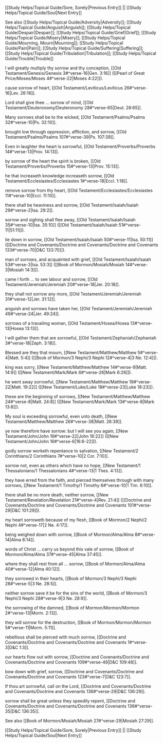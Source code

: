 [[Study Helps/Topical Guide/Sore, Sorely|Previous Entry]]  ||  [[Study Helps/Topical Guide/Soul|Next Entry]]

 See also [[Study Helps/Topical Guide/Adversity|Adversity]]; [[Study Helps/Topical Guide/Anguish|Anguish]]; [[Study Helps/Topical Guide/Despair|Despair]]; [[Study Helps/Topical Guide/Grief|Grief]]; [[Study Helps/Topical Guide/Misery|Misery]]; [[Study Helps/Topical Guide/Mourning, Mourn|Mourning]]; [[Study Helps/Topical Guide/Pain|Pain]]; [[Study Helps/Topical Guide/Suffering|Suffering]]; [[Study Helps/Topical Guide/Tribulation|Tribulation]]; [[Study Helps/Topical Guide/Trouble|Trouble]]

 I will greatly multiply thy sorrow and thy conception, [[Old Testament/Genesis/Genesis 3#^verse-16|Gen. 3:16]] ([[Pearl of Great Price/Moses/Moses 4#^verse-22|Moses 4:22]]).

 cause sorrow of heart, [[Old Testament/Leviticus/Leviticus 26#^verse-16|Lev. 26:16]].

 Lord shall give thee ... sorrow of mind, [[Old Testament/Deuteronomy/Deuteronomy 28#^verse-65|Deut. 28:65]].

 Many sorrows shall be to the wicked, [[Old Testament/Psalms/Psalms 32#^verse-10|Ps. 32:10]].

 brought low through oppression, affliction, and sorrow, [[Old Testament/Psalms/Psalms 107#^verse-39|Ps. 107:39]].

 Even in laughter the heart is sorrowful, [[Old Testament/Proverbs/Proverbs 14#^verse-13|Prov. 14:13]].

 by sorrow of the heart the spirit is broken, [[Old Testament/Proverbs/Proverbs 15#^verse-13|Prov. 15:13]].

 he that increaseth knowledge increaseth sorrow, [[Old Testament/Ecclesiastes/Ecclesiastes 1#^verse-18|Eccl. 1:18]].

 remove sorrow from thy heart, [[Old Testament/Ecclesiastes/Ecclesiastes 11#^verse-10|Eccl. 11:10]].

 there shall be heaviness and sorrow, [[Old Testament/Isaiah/Isaiah 29#^verse-2|Isa. 29:2]].

 sorrow and sighing shall flee away, [[Old Testament/Isaiah/Isaiah 35#^verse-10|Isa. 35:10]] ([[Old Testament/Isaiah/Isaiah 51#^verse-11|51:11]]).

 lie down in sorrow, [[Old Testament/Isaiah/Isaiah 50#^verse-11|Isa. 50:11]] ([[Doctrine and Covenants/Doctrine and Covenants/Doctrine and Covenants 133#^verse-70|D&C 133:70]]).

 man of sorrows, and acquainted with grief, [[Old Testament/Isaiah/Isaiah 53#^verse-3|Isa. 53:3]] ([[Book of Mormon/Mosiah/Mosiah 14#^verse-3|Mosiah 14:3]]).

 came I forth ... to see labour and sorrow, [[Old Testament/Jeremiah/Jeremiah 20#^verse-18|Jer. 20:18]].

 they shall not sorrow any more, [[Old Testament/Jeremiah/Jeremiah 31#^verse-12|Jer. 31:12]].

 anguish and sorrows have taken her, [[Old Testament/Jeremiah/Jeremiah 49#^verse-24|Jer. 49:24]].

 sorrows of a travailing woman, [[Old Testament/Hosea/Hosea 13#^verse-13|Hosea 13:13]].

 I will gather them that are sorrowful, [[Old Testament/Zephaniah/Zephaniah 3#^verse-18|Zeph. 3:18]].

 Blessed are they that mourn, [[New Testament/Matthew/Matthew 5#^verse-4|Matt. 5:4]] ([[Book of Mormon/3 Nephi/3 Nephi 12#^verse-4|3 Ne. 12:4]]).

 king was sorry, [[New Testament/Matthew/Matthew 14#^verse-9|Matt. 14:9]] ([[New Testament/Mark/Mark 6#^verse-26|Mark 6:26]]).

 he went away sorrowful, [[New Testament/Matthew/Matthew 19#^verse-22|Matt. 19:22]] ([[New Testament/Luke/Luke 18#^verse-23|Luke 18:23]]).

 these are the beginning of sorrows, [[New Testament/Matthew/Matthew 24#^verse-8|Matt. 24:8]] ([[New Testament/Mark/Mark 13#^verse-8|Mark 13:8]]).

 My soul is exceeding sorrowful, even unto death, [[New Testament/Matthew/Matthew 26#^verse-38|Matt. 26:38]].

 ye now therefore have sorrow: but I will see you again, [[New Testament/John/John 16#^verse-22|John 16:22]] ([[New Testament/John/John 16#^verse-6|16:6-22]]).

 godly sorrow worketh repentance to salvation, [[New Testament/2 Corinthians/2 Corinthians 7#^verse-10|2 Cor. 7:10]].

 sorrow not, even as others which have no hope, [[New Testament/1 Thessalonians/1 Thessalonians 4#^verse-13|1 Thes. 4:13]].

 they have erred from the faith, and pierced themselves through with many sorrows, [[New Testament/1 Timothy/1 Timothy 6#^verse-10|1 Tim. 6:10]].

 there shall be no more death, neither sorrow, [[New Testament/Revelation/Revelation 21#^verse-4|Rev. 21:4]] ([[Doctrine and Covenants/Doctrine and Covenants/Doctrine and Covenants 101#^verse-29|D&C 101:29]]).

 my heart sorroweth because of my flesh, [[Book of Mormon/2 Nephi/2 Nephi 4#^verse-17|2 Ne. 4:17]].

 being weighed down with sorrow, [[Book of Mormon/Alma/Alma 8#^verse-14|Alma 8:14]].

 words of Christ ... carry us beyond this vale of sorrow, [[Book of Mormon/Alma/Alma 37#^verse-45|Alma 37:45]].

 where they shall rest from all ... sorrow, [[Book of Mormon/Alma/Alma 40#^verse-12|Alma 40:12]].

 they sorrowed in their hearts, [[Book of Mormon/3 Nephi/3 Nephi 28#^verse-5|3 Ne. 28:5]].

 neither sorrow save it be for the sins of the world, [[Book of Mormon/3 Nephi/3 Nephi 28#^verse-9|3 Ne. 28:9]].

 the sorrowing of the damned, [[Book of Mormon/Mormon/Mormon 2#^verse-13|Morm. 2:13]].

 they will sorrow for the destruction, [[Book of Mormon/Mormon/Mormon 5#^verse-11|Morm. 5:11]].

 rebellious shall be pierced with much sorrow, [[Doctrine and Covenants/Doctrine and Covenants/Doctrine and Covenants 1#^verse-3|D&C 1:3]].

 our hearts flow out with sorrow, [[Doctrine and Covenants/Doctrine and Covenants/Doctrine and Covenants 109#^verse-48|D&C 109:48]].

 bow down with grief, sorrow, [[Doctrine and Covenants/Doctrine and Covenants/Doctrine and Covenants 123#^verse-7|D&C 123:7]].

 If thou art sorrowful, call on the Lord, [[Doctrine and Covenants/Doctrine and Covenants/Doctrine and Covenants 136#^verse-29|D&C 136:29]].

 sorrow shall be great unless they speedily repent, [[Doctrine and Covenants/Doctrine and Covenants/Doctrine and Covenants 136#^verse-35|D&C 136:35]].

 See also [[Book of Mormon/Mosiah/Mosiah 27#^verse-29|Mosiah 27:29]].

[[Study Helps/Topical Guide/Sore, Sorely|Previous Entry]]  ||  [[Study Helps/Topical Guide/Soul|Next Entry]]